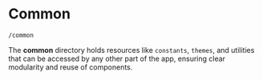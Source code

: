 # Common

`/common`

The **common** directory holds resources like `constants`, `themes`, and utilities that can be accessed by any other part of the app, ensuring clear modularity and reuse of components.
